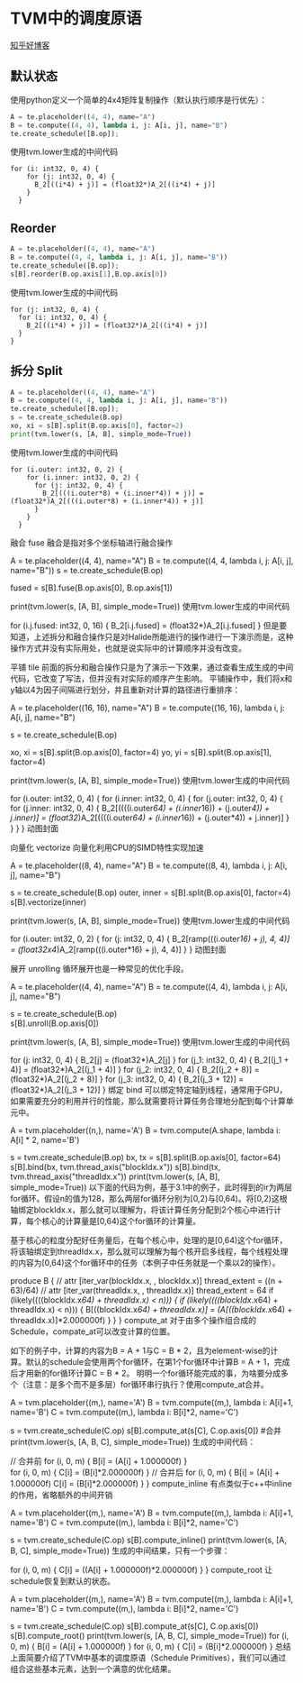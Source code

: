 # TVM中的调度原语

[知乎好博客](https://zhuanlan.zhihu.com/p/440871422)

##  默认状态
使用python定义一个简单的4x4矩阵复制操作（默认执行顺序是行优先）：
```python
A = te.placeholder((4, 4), name="A")
B = te.compute((4, 4), lambda i, j: A[i, j], name="B")
te.create_schedule([B.op]);

```
使用tvm.lower生成的中间代码

```
for (i: int32, 0, 4) {
    for (j: int32, 0, 4) {
      B_2[((i*4) + j)] = (float32*)A_2[((i*4) + j)]
    }
  }
```
## Reorder

```python
A = te.placeholder((4, 4), name="A")
B = te.compute((4, 4, lambda i, j: A[i, j], name="B"))
te.create_schedule([B.op]);
s[B].reorder(B.op.axis[1],B.op.axis[0])
```
使用tvm.lower生成的中间代码
```
for (j: int32, 0, 4) {
  for (i: int32, 0, 4) {
    B_2[((i*4) + j)] = (float32*)A_2[((i*4) + j)]
  }
}
```
## 拆分 Split

```python
A = te.placeholder((4, 4), name="A")
B = te.compute((4, 4, lambda i, j: A[i, j], name="B"))
te.create_schedule([B.op]);
s = te.create_schedule(B.op)
xo, xi = s[B].split(B.op.axis[0], factor=2)
print(tvm.lower(s, [A, B], simple_mode=True))
```


使用tvm.lower生成的中间代码
```
for (i.outer: int32, 0, 2) {
    for (i.inner: int32, 0, 2) {
      for (j: int32, 0, 4) {
        B_2[(((i.outer*8) + (i.inner*4)) + j)] = (float32*)A_2[(((i.outer*8) + (i.inner*4)) + j)]
      }
    }
  }
```
融合 fuse
融合是指对多个坐标轴进行融合操作

A = te.placeholder((4, 4), name="A")
B = te.compute((4, 4, lambda i, j: A[i, j], name="B")) 
s = te.create_schedule(B.op) 

fused = s[B].fuse(B.op.axis[0], B.op.axis[1])

print(tvm.lower(s, [A, B], simple_mode=True))
使用tvm.lower生成的中间代码

for (i.j.fused: int32, 0, 16) {
    B_2[i.j.fused] = (float32*)A_2[i.j.fused]
  }
但是要知道，上述拆分和融合操作只是对Halide所能进行的操作进行一下演示而是，这种操作方式并没有实际用处，也就是说实际中的计算顺序并没有改变。

平铺 tile
前面的拆分和融合操作只是为了演示一下效果，通过查看生成生成的中间代码，它改变了写法，但并没有对实际的顺序产生影响。
平铺操作中，我们将x和y轴以4为因子间隔进行划分，并且重新对计算的路径进行重排序：

A = te.placeholder((16, 16), name="A")
B = te.compute((16, 16), lambda i, j: A[i, j], name="B")

s = te.create_schedule(B.op) 

xo, xi = s[B].split(B.op.axis[0], factor=4)
yo, yi = s[B].split(B.op.axis[1], factor=4)

print(tvm.lower(s, [A, B], simple_mode=True))
使用tvm.lower生成的中间代码

for (i.outer: int32, 0, 4) {
    for (i.inner: int32, 0, 4) {
      for (j.outer: int32, 0, 4) {
        for (j.inner: int32, 0, 4) {
          B_2[((((i.outer*64) + (i.inner*16)) + (j.outer*4)) + j.inner)] = (float32*)A_2[((((i.outer*64) + (i.inner*16)) + (j.outer*4)) + j.inner)]
        }
      }
    }
  }
动图封面


向量化 vectorize
向量化利用CPU的SIMD特性实现加速

A = te.placeholder((8, 4), name="A")
B = te.compute((8, 4), lambda i, j: A[i, j], name="B")

s = te.create_schedule(B.op) 
outer, inner = s[B].split(B.op.axis[0], factor=4)
s[B].vectorize(inner)

print(tvm.lower(s, [A, B], simple_mode=True))
使用tvm.lower生成的中间代码

for (i.outer: int32, 0, 2) {
    for (j: int32, 0, 4) {
      B_2[ramp(((i.outer*16) + j), 4, 4)] = (float32x4*)A_2[ramp(((i.outer*16) + j), 4, 4)]
    }
  }
动图封面


展开 unrolling
循环展开也是一种常见的优化手段。

A = te.placeholder((4, 4), name="A")
B = te.compute((4, 4), lambda i, j: A[i, j], name="B")

s = te.create_schedule(B.op)  
s[B].unroll(B.op.axis[0])

print(tvm.lower(s, [A, B], simple_mode=True))
使用tvm.lower生成的中间代码

for (j: int32, 0, 4) {
    B_2[j] = (float32*)A_2[j]
  }
  for (j_1: int32, 0, 4) {
    B_2[(j_1 + 4)] = (float32*)A_2[(j_1 + 4)]
  }
  for (j_2: int32, 0, 4) {
    B_2[(j_2 + 8)] = (float32*)A_2[(j_2 + 8)]
  }
  for (j_3: int32, 0, 4) {
    B_2[(j_3 + 12)] = (float32*)A_2[(j_3 + 12)]
  }
绑定 bind
可以绑定特定轴到线程，通常用于GPU，如果需要充分的利用并行的性能，那么就需要将计算任务合理地分配到每个计算单元中。

A = tvm.placeholder((n,), name='A')
B = tvm.compute(A.shape, lambda i: A[i] * 2, name='B')

s = tvm.create_schedule(B.op)
bx, tx = s[B].split(B.op.axis[0], factor=64)
s[B].bind(bx, tvm.thread_axis("blockIdx.x"))
s[B].bind(tx, tvm.thread_axis("threadIdx.x"))
print(tvm.lower(s, [A, B], simple_mode=True))
以下面的代码为例，基于3.1中的例子，此时得到的ir为两层for循环。假设n的值为128，那么两层for循环分别为[0,2)与[0,64)。将[0,2)这根轴绑定blockIdx.x，那么就可以理解为，将该计算任务分配到2个核心中进行计算，每个核心的计算量是[0,64)这个for循环的计算量。

基于核心的粒度分配好任务量后，在每个核心中，处理的是[0,64)这个for循环，将该轴绑定到threadIdx.x，那么就可以理解为每个核开启多线程，每个线程处理的内容为[0,64)这个for循环中的任务（本例子中任务就是一个乘以2的操作）。

produce B {
  // attr [iter_var(blockIdx.x, , blockIdx.x)] thread_extent = ((n + 63)/64)
  // attr [iter_var(threadIdx.x, , threadIdx.x)] thread_extent = 64
  if (likely((((blockIdx.x*64) + threadIdx.x) < n))) {
    if (likely((((blockIdx.x*64) + threadIdx.x) < n))) {
      B[((blockIdx.x*64) + threadIdx.x)] = (A[((blockIdx.x*64) + threadIdx.x)]*2.000000f)
    }
  }
}
compute_at
对于由多个操作组合成的Schedule，compate_at可以改变计算的位置。

如下的例子中，计算的内容为B = A + 1与C = B * 2，且为element-wise的计算。默认的schedule会使用两个for循环，在第1个for循环中计算B = A + 1，完成后才用新的for循环计算C = B * 2。 明明一个for循环能完成的事，为啥要分成多个（注意：是多个而不是多层）for循环串行执行？使用compute_at合并。

A = tvm.placeholder((m,), name='A')
B = tvm.compute((m,), lambda i: A[i]+1, name='B')
C = tvm.compute((m,), lambda i: B[i]*2, name='C')

s = tvm.create_schedule(C.op)
s[B].compute_at(s[C], C.op.axis[0]) #合并
print(tvm.lower(s, [A, B, C], simple_mode=True))
生成的中间代码：

// 合并前
  for (i, 0, m) {
    B[i] = (A[i] + 1.000000f)
  }  
  for (i, 0, m) {
    C[i] = (B[i]*2.000000f)
  } 
// 合并后
  for (i, 0, m) { 
    B[i] = (A[i] + 1.000000f) 
    C[i] = (B[i]*2.000000f)
  }
}
compute_inline
有点类似于c++中inline的作用，省略额外的中间开销

A = tvm.placeholder((m,), name='A')
B = tvm.compute((m,), lambda i: A[i]+1, name='B')
C = tvm.compute((m,), lambda i: B[i]*2, name='C')

s = tvm.create_schedule(C.op)
s[B].compute_inline()
print(tvm.lower(s, [A, B, C], simple_mode=True))
生成的中间结果，只有一个步骤：

for (i, 0, m) {
    C[i] = ((A[i] + 1.000000f)*2.000000f)
  }
}
compute_root
让schedule恢复到默认的状态。

A = tvm.placeholder((m,), name='A')
B = tvm.compute((m,), lambda i: A[i]+1, name='B')
C = tvm.compute((m,), lambda i: B[i]*2, name='C')

s = tvm.create_schedule(C.op)
s[B].compute_at(s[C], C.op.axis[0])
s[B].compute_root()
print(tvm.lower(s, [A, B, C], simple_mode=True))
for (i, 0, m) {
    B[i] = (A[i] + 1.000000f)
  } 
  for (i, 0, m) {
    C[i] = (B[i]*2.000000f)
  }
总结
上面简要介绍了TVM中基本的调度原语（Schedule Primitives），我们可以通过组合这些基本元素，达到一个满意的优化结果。 
